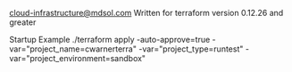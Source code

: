 cloud-infrastructure@mdsol.com
Written for terraform version 0.12.26 and greater

Startup Example
./terraform apply -auto-approve=true -var="project_name=cwarnerterra" -var="project_type=runtest" -var="project_environment=sandbox"